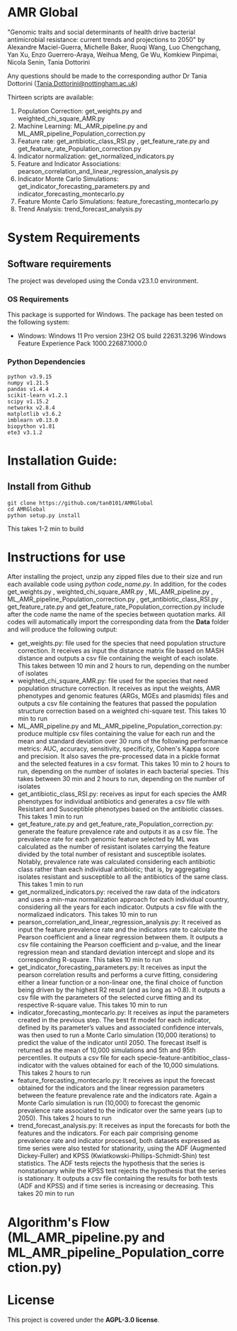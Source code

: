 # AMR Global

"Genomic traits and social determinants of health drive bacterial antimicrobial resistance: current trends and projections to 2050" by Alexandre Maciel-Guerra, Michelle Baker­, Ruoqi Wang­, Luo Chengchang, Yan Xu, Enzo Guerrero-Araya, Weihua Meng, Ge Wu, Komkiew Pinpimai, Nicola Senin, Tania Dottorini
 
Any questions should be made to the corresponding author Dr Tania Dottorini (Tania.Dottorini@nottingham.ac.uk)

Thirteen scripts are available:

1. Population Correction: get_weights.py and weighted_chi_square_AMR.py
2. Machine Learning: ML_AMR_pipeline.py and ML_AMR_pipeline_Population_correction.py
3. Feature rate: get_antibiotic_class_RSI.py , get_feature_rate.py and get_feature_rate_Population_correction.py
4. Indicator normalization: get_normalized_indicators.py
5. Feature and Indicator Associations: pearson_correlation_and_linear_regression_analysis.py
6. Indicator Monte Carlo Simulations: get_indicator_forecasting_parameters.py and indicator_forecasting_montecarlo.py
7. Feature Monte Carlo Simulations: feature_forecasting_montecarlo.py
8. Trend Analysis: trend_forecast_analysis.py

# System Requirements

## Software requirements

The project was developed using the Conda v23.1.0 environment.

### OS Requirements

This package is supported for Windows. The package has been tested on the following system: 

* Windows: Windows 11 Pro version 23H2 OS build 22631.3296 Windows Feature Experience Pack 1000.22687.1000.0 


### Python Dependencies

```
python v3.9.15
numpy v1.21.5
pandas v1.4.4
scikit-learn v1.2.1
scipy v1.15.2
networkx v2.8.4
matplotlib v3.6.2
imblearn v0.13.0
biopython v1.81
ete3 v3.1.2
```

# Installation Guide:

## Install from Github
```
git clone https://github.com/tan0101/AMRGlobal
cd AMRGlobal
python setup.py install
```

This takes 1-2 min to build

# Instructions for use

After installing the project, unzip any zipped files due to their size and run each available code using _python code_name.py_. In addition, for the codes get_weights.py , weighted_chi_square_AMR.py , ML_AMR_pipeline.py , ML_AMR_pipeline_Population_correction.py , get_antibiotic_class_RSI.py , get_feature_rate.py and get_feature_rate_Population_correction.py include after the code name the name of the species between quotation marks. All codes will automatically import the corresponding data from the **Data** folder and will produce the following output:

* get_weights.py: file used for the species that need population structure correction. It receives as input the distance matrix file based on MASH distance and outputs a csv file containing the weight of each isolate. This takes between 10 min and 2 hours to run, depending on the number of isolates
* weighted_chi_square_AMR.py: file used for the species that need population structure correction. It receives as input the weights, AMR phenotypes and genomic features (ARGs, MGEs and plasmids) files and outputs a csv file containing the features that passed the population structure correction based on a weighted chi-square test. This takes 10 min to run
* ML_AMR_pipeline.py and ML_AMR_pipeline_Population_correction.py:  produce multiple csv files containing the value for each run and the mean and standard deviation over 30 runs of the following performance metrics: AUC, accuracy, sensitivity, specificity, Cohen's Kappa score and precision. It also saves the pre-processed data in a pickle format and the selected features in a csv format. This takes 10 min to 2 hours to run, depending on the number of isolates in each bacterial species. This takes between 30 min and 2 hours to run, depending on the number of isolates
* get_antibiotic_class_RSI.py: receives as input for each species the AMR phenotypes for individual antibiotics and generates a csv file with Resistant and Susceptible phenotypes based on the antibiotic classes. This takes 1 min to run
* get_feature_rate.py and get_feature_rate_Population_correction.py: generate the feature prevalence rate and outputs it as a csv file. The prevalence rate for each genomic feature selected by ML was calculated as the number of resistant isolates carrying the feature divided by the total number of resistant and susceptible isolates. Notably, prevalence rate was calculated considering each antibiotic class rather than each individual antibiotic; that is, by aggregating isolates resistant and susceptible to all the antibiotics of the same class. This takes 1 min to run
* get_normalized_indicators.py: received the raw data of the indicators and uses a min-max normalization approach for each individual country, considering all the years for each indicator. Outputs a csv file with the normalizaed indicators. This takes 10 min to run
* pearson_correlation_and_linear_regression_analysis.py: It received as input the feature prevalence rate and the indicators rate to calculate the Pearson coefficient and a linear regression between them. It outputs a csv file containing the Pearson coefficient and p-value, and the linear regression mean and standard deviation intercept and slope and its corresponding R-square. This takes 10 min to run
* get_indicator_forecasting_parameters.py: It receives as input the pearson correlation results and performs a curve fitting, considering either a linear function or a non-linear one, the final choice of function being driven by the highest R2 result (and as long as >0.8). It outputs a csv file with the parameters of the selected curve fitting and its respective R-square value. This takes 10 min to run
* indicator_forecasting_montecarlo.py: It receives as input the parameters created in the previous step. The best fit model for each indicator, defined by its parameter’s values and associated confidence intervals, was then used to run a Monte Carlo simulation (10,000 iterations) to predict the value of the indicator until 2050. The forecast itself is returned as the mean of 10,000 simulations and 5th and 95th percentiles. It outputs a csv file for each specie-feature-antibitioc_class-indicator with the values obtained for each of the 10,000 simulations. This takes 2 hours to run
* feature_forecasting_montecarlo.py: It receives as input the forecast obtained for the indicators and the linear regression parameters between the feature prevalence rate and the indicators rate. Again a Monte Carlo simulation is run (10,000) to forecast the genomic prevalence rate associated to the indicator over the same years (up to 2050). This takes 2 hours to run
* trend_forecast_analysis.py: It receives as input the forecasts for both the features and the indicators. For each pair comprising genome prevalence rate and indicator processed, both datasets expressed as time series were also tested for stationarity, using the ADF (Augmented Dickey-Fuller) and KPSS (Kwiatkowski-Phillips-Schmidt-Shin) test statistics. The ADF tests rejects the hypothesis that the series is nonstationary while the KPSS test rejects the hypothesis that the series is stationary. It outputs a csv file containing the results for both tests (ADF and KPSS) and if time series is increasing or decreasing. This takes 20 min to run
  

# Algorithm's Flow (ML_AMR_pipeline.py and ML_AMR_pipeline_Population_correction.py)

# License

This project is covered under the **AGPL-3.0 license**.
